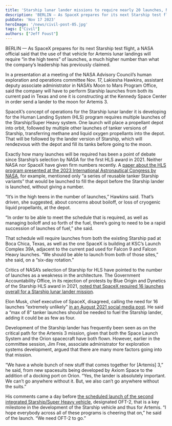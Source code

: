 ```yaml
---
title: 'Starship lunar lander missions to require nearly 20 launches, NASA says'
description: 'BERLIN — As SpaceX prepares for its next Starship test flight, a NASA official said that the use of that vehicle for Artemis lunar landings will require “in the high teens” of launches, a much higher number than what the company’s leadership has previously claimed.'
pubDate: 'Nov 17 2023'
heroImage: '/news/civil-post-05.jpg'
tags: ["Civil"]
authors: ["Jeff Foust"]
---
```


BERLIN — As SpaceX prepares for its next Starship test flight, a NASA official said that the use of that vehicle for Artemis lunar landings will require “in the high teens” of launches, a much higher number than what the company’s leadership has previously claimed.

In a presentation at a meeting of the NASA Advisory Council’s human exploration and operations committee Nov. 17, Lakiesha Hawkins, assistant deputy associate administrator in NASA’s Moon to Mars Program Office, said the company will have to perform Starship launches from both its current pad in Texas and one it is constructing at the Kennedy Space Center in order send a lander to the moon for Artemis 3.

SpaceX’s concept of operations for the Starship lunar lander it is developing for the Human Landing System (HLS) program requires multiple launches of the Starship/Super Heavy system. One launch will place a propellant depot into orbit, followed by multiple other launches of tanker versions of Starship, transferring methane and liquid oxygen propellants into the depot. That will be followed by the lander version of Starship, which will rendezvous with the depot and fill its tanks before going to the moon.

Exactly how many launches will be required has been a point of debate since Starship’s selection by NASA for the first HLS award in 2021. Neither NASA nor SpaceX have given firm numbers recently. A [paper about the HLS program presented at the 2023 International Astronautical Congress by NASA](https://ntrs.nasa.gov/api/citations/20230013222/downloads/DRAFT-%20IAC%20Final_Sept14.pdf), for example, mentioned only “a series of reusable tanker Starship variants” that would be launched to fill the depot before the Starship lander is launched, without giving a number.

“It’s in the high teens in the number of launches,” Hawkins said. That’s driven, she suggested, about concerns about boiloff, or loss of cryogenic liquid propellants, at the depot.

“In order to be able to meet the schedule that is required, as well as managing boiloff and so forth of the fuel, there’s going to need to be a rapid succession of launches of fuel,” she said.

That schedule will require launches from both the existing Starship pad at Boca Chica, Texas, as well as the one SpaceX is building at KSC’s Launch Complex 39A, adjacent to the current pad used for Falcon 9 and Falcon Heavy launches. “We should be able to launch from both of those sites,” she said, on a “six-day rotation.”

Critics of NASA’s selection of Starship for HLS have pointed to the number of launches as a weakness in the architecture. The Government Accountability Office, in its rejection of protests by Blue Origin and Dynetics of the Starship HLS award in 2021, [noted that SpaceX required 16 launches overall for a Starship lunar lander mission](https://spacenews.com/gao-report-details-rejection-of-hls-protests/).

Elon Musk, chief executive of SpaceX, disagreed, calling the need for 16 launches “extremely unlikely” [in an August 2021 social media post](https://twitter.com/elonmusk/status/1425473261551423489). He said a “max of 8” tanker launches should be needed to fuel the Starship lander, adding it could be as few as four.

Development of the Starship lander has frequently been seen as on the critical path for the Artemis 3 mission, given that both the Space Launch System and the Orion spacecraft have both flown. However, earlier in the committee session, Jim Free, associate administrator for exploration systems development, argued that there are many more factors going into that mission.

“We have a whole bunch of new stuff that comes together for \[Artemis\] 3,” he said, from new spacesuits being developed by Axiom Space to the addition of a docking port on Orion. “Yes, the lander is absolutely important. We can’t go anywhere without it. But, we also can’t go anywhere without the suits.”

His comments came a day before [the scheduled launch of the second integrated Starship/Super Heavy vehicle](https://spacenews.com/starship-cleared-for-nov-17-launch/), designated OFT-2, that is a key milestone in the development of the Starship vehicle and thus for Artemis. “I hope everybody across all of these programs is cheering that on,” he said of the launch. “We need OFT-2 to go.”
